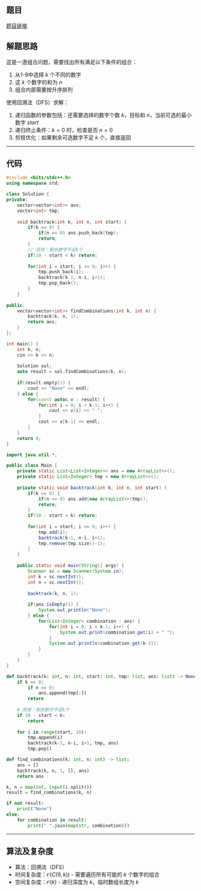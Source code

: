 ## 题目
[题目链接](https://www.nowcoder.com/practice/689a74692b1742eb9aad15806bf534a3?tpId=182&tqId=223248&sourceUrl=/exam/oj&channenl=wgithub&fromPut=wgithub)

## 解题思路

这是一道组合问题，需要找出所有满足以下条件的组合：
1. 从1-9中选择 $k$ 个不同的数字
2. 这 $k$ 个数字的和为 $n$
3. 组合内部需要按升序排列

使用回溯法（DFS）求解：
1. 递归函数的参数包括：还需要选择的数字个数 $k$，目标和 $n$，当前可选的最小数字 $start$
2. 递归终止条件：$k=0$ 时，检查是否 $n=0$
3. 剪枝优化：如果剩余可选数字不足 $k$ 个，直接返回

---

## 代码

```c++ []
#include <bits/stdc++.h>
using namespace std;

class Solution {
private:
    vector<vector<int>> ans;
    vector<int> tmp;
    
    void backtrack(int k, int n, int start) {
        if(k == 0) {
            if(n == 0) ans.push_back(tmp);
            return;
        }
        // 剪枝：剩余数字不足k个
        if(10 - start < k) return;
        
        for(int i = start; i <= 9; i++) {
            tmp.push_back(i);
            backtrack(k-1, n-i, i+1);
            tmp.pop_back();
        }
    }
    
public:
    vector<vector<int>> findCombinations(int k, int n) {
        backtrack(k, n, 1);
        return ans;
    }
};

int main() {
    int k, n;
    cin >> k >> n;
    
    Solution sol;
    auto result = sol.findCombinations(k, n);
    
    if(result.empty()) {
        cout << "None" << endl;
    } else {
        for(const auto& v : result) {
            for(int i = 0; i < k-1; i++) {
                cout << v[i] << " ";
            }
            cout << v[k-1] << endl;
        }
    }
    return 0;
}
```
```java []
import java.util.*;

public class Main {
    private static List<List<Integer>> ans = new ArrayList<>();
    private static List<Integer> tmp = new ArrayList<>();
    
    private static void backtrack(int k, int n, int start) {
        if(k == 0) {
            if(n == 0) ans.add(new ArrayList<>(tmp));
            return;
        }
        if(10 - start < k) return;
        
        for(int i = start; i <= 9; i++) {
            tmp.add(i);
            backtrack(k-1, n-i, i+1);
            tmp.remove(tmp.size()-1);
        }
    }
    
    public static void main(String[] args) {
        Scanner sc = new Scanner(System.in);
        int k = sc.nextInt();
        int n = sc.nextInt();
        
        backtrack(k, n, 1);
        
        if(ans.isEmpty()) {
            System.out.println("None");
        } else {
            for(List<Integer> combination : ans) {
                for(int i = 0; i < k-1; i++) {
                    System.out.print(combination.get(i) + " ");
                }
                System.out.println(combination.get(k-1));
            }
        }
    }
}
```
```python []
def backtrack(k: int, n: int, start: int, tmp: list, ans: list) -> None:
    if k == 0:
        if n == 0:
            ans.append(tmp[:])
        return
    
    # 剪枝：剩余数字不足k个
    if 10 - start < k:
        return
        
    for i in range(start, 10):
        tmp.append(i)
        backtrack(k-1, n-i, i+1, tmp, ans)
        tmp.pop()

def find_combinations(k: int, n: int) -> list:
    ans = []
    backtrack(k, n, 1, [], ans)
    return ans

k, n = map(int, input().split())
result = find_combinations(k, n)

if not result:
    print("None")
else:
    for combination in result:
        print(" ".join(map(str, combination)))
```

---

## 算法及复杂度
- 算法：回溯法（DFS）
- 时间复杂度：$\mathcal{O}(C(9,k))$ - 需要遍历所有可能的 $k$ 个数字的组合
- 空间复杂度：$\mathcal{O}(k)$ - 递归深度为 $k$，临时数组长度为 $k$
